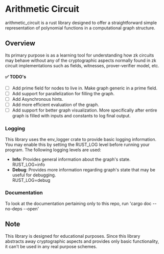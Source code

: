 # Arithmetic Circuit
arithmetic_circuit is a rust library designed to offer a straightforward simple representation of polynomial functions in a computational graph structure.

## Overview
 Its primary purpose is as a learning tool for understanding how zk circuits may behave without any of the cryptographic aspects normally 
 found in zk circuit implementations such as fields, witnesses, prover-verifier model, etc.
#### ✅ TODO's
* [ ] Add prime field for nodes to live in. Make graph generic in a prime field.
* [ ] Add support for parallelization for filling the graph.
* [ ] Add Asynchronous hints.
* [ ] Add more efficient evaluation of the graph.
* [ ] Add support for better graph visualization. More specifically after entire graph is filled with inputs and constants to log final output.

### Logging
This library uses the env_logger crate to provide basic logging information. You may enable this by setting the RUST_LOG level before running your program. The following logging levels are used:
- **Info**: Provides general information about the graph's state.
 <br> RUST_LOG=info
 - **Debug**: Provides more information regarding graph's state that may be useful for debugging.
 <br> RUST_LOG=debug

### Documentation 
To look at the documentation pertaining only to this repo, run 'cargo doc --no-deps --open' 

 ## Note
This library is designed for educational purposes. Since this library abstracts away cryptographic aspects
and provides only basic functionality, it can't be used in any real purpose schemes.
